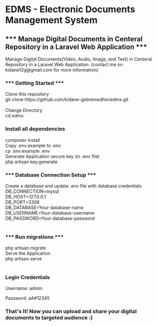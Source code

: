 # EDMS - Electronic Documents Management System
<h2>*** Manage Digital Documents in Centeral Repository in a Laravel Web Application ***</h2>
Manage Digital Documents(Video, Audio, Image, and Text) in Centeral Repository in a Laravel Web Application. (contact me on kidane12g@gmail.com for more information)
<br>
<h3>*** Getting Started ***</h3>
Clone this repository
<br>
git clone https://github.com/kidane-gebremedhin/edms.git
<br>
<br>
Change Directory
<br>
cd edms
<br>
<h3>Install all dependencies</h3>
composer install 
<br>
Copy .env.example to .env
<br>
cp .env.example .env
<br>
Generate Application secure key (in .env file)
<br>
php artisan key:generate
<br>

<h3>*** Database Connection Setup ***</h3>
Create a database and update .env file with database credentials
<br>
DB_CONNECTION=mysql
<br>
DB_HOST=127.0.0.1
<br>
DB_PORT=3306
<br>
DB_DATABASE=Your-database-name
<br>
DB_USERNAME=Your-database-username
<br>
DB_PASSWORD=Your-database-password
<br>
<br>
<h3>*** Run migrations ***</h3>
php artisan migrate
<br>
Serve the Application
<br>
php artisan serve
<br>
<br>
<h3>Login Credentials</h3>
<p>Username: admin</p>
<p>Password: aA#12345</p>
<h3>That's It! Now you can upload and share your digital documents to targeted audience :)</h3>